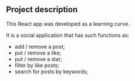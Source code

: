 ## Project description

This React app was developed as a learning curve.

It is a social application that has such functions as: 
- add / remove a post;
- put / remove a like;
- put / remove a star; 
- filter by like posts; 
- search for posts by keywords;